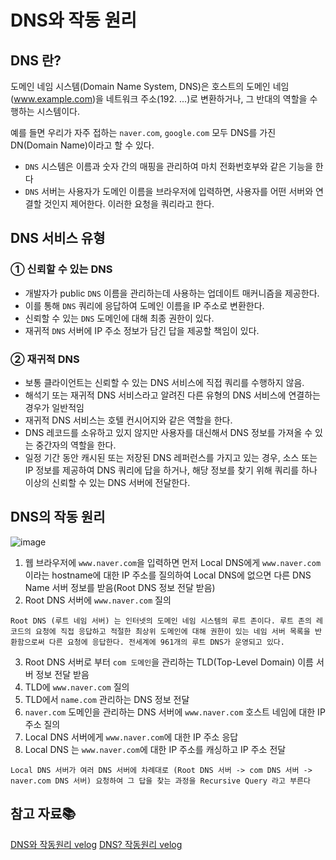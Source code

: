 # DNS와 작동 원리

## DNS 란?
도메인 네임 시스템(Domain Name System, DNS)은 호스트의 도메인 네임(www.example.com)을 네트워크 주소(192. ...)로 변환하거나, 그 반대의 역할을 수행하는 시스템이다.  

예를 들면 우리가 자주 접하는 `naver.com`, `google.com` 모두 DNS를 가진 DN(Domain Name)이라고 할 수 있다.  

- `DNS` 시스템은 이름과 숫자 간의 매핑을 관리하여 마치 전화번호부와 같은 기능을 한다
- `DNS` 서버는 사용자가 도메인 이름을 브라우저에 입력하면, 사용자를 어떤 서버와 연결할 것인지 제어한다. 이러한 요청을 쿼리라고 한다.

## DNS 서비스 유형

### ① 신뢰할 수 있는 DNS
- 개발자가 public `DNS` 이름을 관리하는데 사용하는 업데이트 매커니즘을 제공한다.
- 이를 통해 `DNS` 쿼리에 응답하여 도메인 이름을 IP 주소로 변환한다.
- 신뢰할 수 있는 `DNS` 도메인에 대해 최종 권한이 있다.
- 재귀적 `DNS` 서버에 IP 주소 정보가 담긴 답을 제공할 책임이 있다.

### ② 재귀적 DNS
- 보통 클라이언트는 신뢰할 수 있는 DNS 서비스에 직접 쿼리를 수행하지 않음.
- 해석기 또는 재귀적 DNS 서비스라고 알려진 다른 유형의 DNS 서비스에 연결하는 경우가 일반적임
- 재귀적 DNS 서비스는 호텔 컨시어지와 같은 역할을 한다.
- DNS 레코드를 소유하고 있지 않지만 사용자를 대신해서 DNS 정보를 가져올 수 있는 중간자의 역할을 한다.
- 일정 기간 동안 캐시된 또는 저장된 DNS 레퍼런스를 가지고 있는 경우, 소스 또는 IP 정보를 제공하여 DNS 쿼리에 답을 하거나, 해당 정보를 찾기 위해 쿼리를 하나 이상의 신뢰할 수 있는 DNS 서버에 전달한다.

## DNS의 작동 원리
![image](https://media.vlpt.us/images/goban/post/5717ceb7-79f2-41d3-86e5-7e48bfd6ac58/DNSLogic.png)  

1. 웹 브라우저에 `www.naver.com`을 입력하면 먼저 Local DNS에게 `www.naver.com` 이라는 hostname에 대한 IP 주소를 질의하여 Local DNS에 없으면 다른 DNS Name 서버 정보를 받음(Root DNS 정보 전달 받음)
2. Root DNS 서버에 `www.naver.com` 질의

```
Root DNS (루트 네임 서버) 는 인터넷의 도메인 네임 시스템의 루트 존이다. 루트 존의 레코드의 요청에 직접 응답하고 적절한 최상위 도메인에 대해 권한이 있는 네임 서버 목록을 반환함으로써 다른 요청에 응답한다. 전세계에 961개의 루트 DNS가 운영되고 있다.
```
3. Root DNS 서버로 부터 `com 도메인`을 관리하는 TLD(Top-Level Domain) 이름 서버 정보 전달 받음
4. TLD에 `www.naver.com` 질의
5. TLD에서 `name.com` 관리하는 DNS 정보 전달
6. `naver.com` 도메인을 관리하는 DNS 서버에 `www.naver.com` 호스트 네임에 대한 IP 주소 질의
7. Local DNS 서버에게 `www.naver.com`에 대한 IP 주소 응답
8. Local DNS 는 `www.naver.com`에 대한 IP 주소를 캐싱하고 IP 주소 전달

```
Local DNS 서버가 여러 DNS 서버에 차례대로 (Root DNS 서버 -> com DNS 서버 -> naver.com DNS 서버) 요청하여 그 답을 찾는 과정을 Recursive Query 라고 부른다
```

## 참고 자료📚
[DNS와 작동원리 velog](https://velog.io/@goban/DNS%EC%99%80-%EC%9E%91%EB%8F%99%EC%9B%90%EB%A6%AC)
[DNS? 작동원리 velog](https://velog.io/@doomchit_3/Internet-DNS-%EC%9E%91%EB%8F%99%EC%9B%90%EB%A6%AC-IMBETPY)